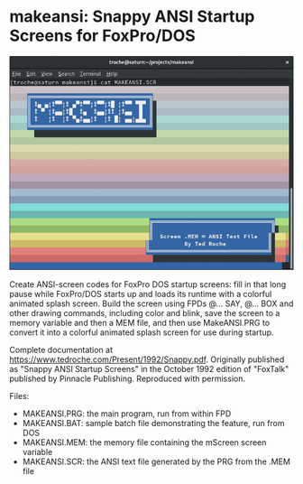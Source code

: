 # makeansi: Snappy ANSI Startup Screens for FoxPro/DOS
![MakeANSI Screen](/images/makeansi.gif)

Create ANSI-screen codes for FoxPro DOS startup screens: fill in that long pause while
FoxPro/DOS starts up and loads its runtime with a colorful animated splash screen.
Build the screen using FPDs @... SAY, @... BOX and other drawing commands, including
color and blink, save the screen to a memory variable and then a MEM file, and then
use MakeANSI.PRG to convert it into a colorful animated splash screen for use during
startup.

Complete documentation at https://www.tedroche.com/Present/1992/Snappy.pdf. Originally
published as "Snappy ANSI Startup Screens" in the October 1992 edition of "FoxTalk"
published by Pinnacle Publishing. Reproduced with permission. 

Files:
* MAKEANSI.PRG: the main program, run from within FPD
* MAKEANSI.BAT: sample batch file demonstrating the feature, run from DOS
* MAKEANSI.MEM: the memory file containing the mScreen screen variable
* MAKEANSI.SCR: the ANSI text file generated by the PRG from the .MEM file
